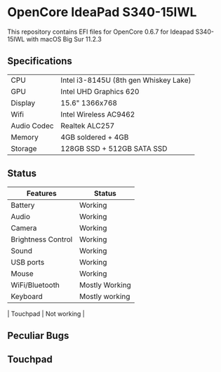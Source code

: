 # OpenCore IdeaPad S340-15IWL
 
This repository contains EFI files for OpenCore 0.6.7 for Ideapad S340-15IWL with macOS Big Sur 11.2.3

## Specifications

| | |
|-|-|
|CPU| Intel i3-8145U (8th gen Whiskey Lake) |
|GPU| Intel UHD Graphics 620|
|Display| 15.6" 1366x768 |
|Wifi| Intel Wireless AC9462|
|Audio Codec| Realtek ALC257|
|Memory| 4GB soldered + 4GB |
|Storage| 128GB SSD + 512GB SATA SSD|

## Status

| Features | Status |
|----------|--------|
| Battery  | Working |
| Audio | Working |
| Camera | Working |
| Brightness Control | Working |
| Sound | Working |
| USB ports | Working |
| Mouse | Working |
| WiFi/Bluetooth | Mostly Working |
| Keyboard | Mostly working |

| Touchpad | Not working |



## Peculiar Bugs



## Touchpad
